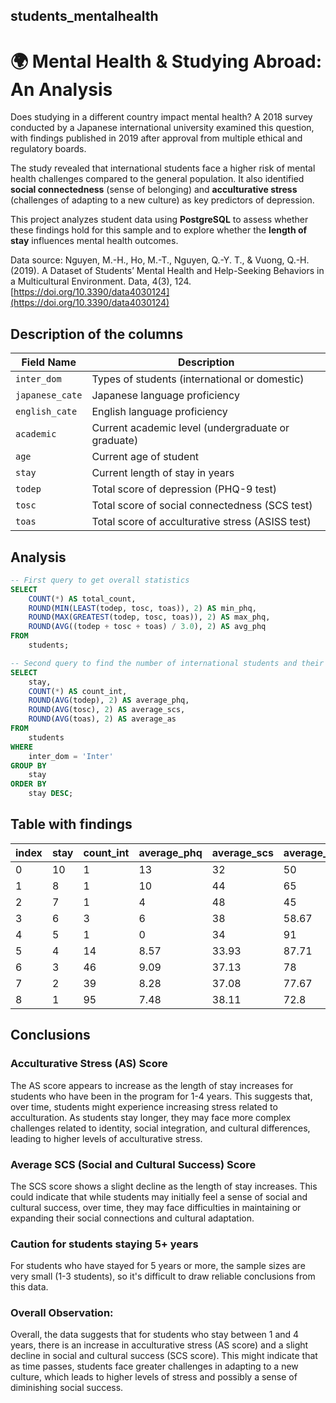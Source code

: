 ## students_mentalhealth
# 🌍 Mental Health & Studying Abroad: An Analysis  

Does studying in a different country impact mental health? A 2018 survey conducted by a Japanese international university examined this question, with findings published in 2019 after approval from multiple ethical and regulatory boards.  

The study revealed that international students face a higher risk of mental health challenges compared to the general population. It also identified **social connectedness** (sense of belonging) and **acculturative stress** (challenges of adapting to a new culture) as key predictors of depression.  

This project analyzes student data using **PostgreSQL** to assess whether these findings hold for this sample and to explore whether the **length of stay** influences mental health outcomes.  

Data source: Nguyen, M.-H., Ho, M.-T., Nguyen, Q.-Y. T., & Vuong, Q.-H. (2019). A Dataset of Students’ Mental Health and Help-Seeking Behaviors in a Multicultural Environment. Data, 4(3), 124. [https://doi.org/10.3390/data4030124](https://doi.org/10.3390/data4030124)

## Description of the columns

| **Field Name**    | **Description**                                         |
|-------------------|---------------------------------------------------------|
| `inter_dom`       | Types of students (international or domestic)           |
| `japanese_cate`   | Japanese language proficiency                           |
| `english_cate`    | English language proficiency                            |
| `academic`        | Current academic level (undergraduate or graduate)      |
| `age`             | Current age of student                                  |
| `stay`            | Current length of stay in years                         |
| `todep`           | Total score of depression (PHQ-9 test)                  |
| `tosc`            | Total score of social connectedness (SCS test)          |
| `toas`            | Total score of acculturative stress (ASISS test)        |


## Analysis
```sql
-- First query to get overall statistics
SELECT 
    COUNT(*) AS total_count,
    ROUND(MIN(LEAST(todep, tosc, toas)), 2) AS min_phq, 
    ROUND(MAX(GREATEST(todep, tosc, toas)), 2) AS max_phq, 
    ROUND(AVG((todep + tosc + toas) / 3.0), 2) AS avg_phq
FROM 
    students;

-- Second query to find the number of international students and their average scores by length of stay, in descending order of length of stay
SELECT 
    stay, 
    COUNT(*) AS count_int,
    ROUND(AVG(todep), 2) AS average_phq, 
    ROUND(AVG(tosc), 2) AS average_scs, 
    ROUND(AVG(toas), 2) AS average_as
FROM 
    students
WHERE 
    inter_dom = 'Inter'
GROUP BY 
    stay
ORDER BY 
    stay DESC;
```

## Table with findings

| index | stay | count_int | average_phq | average_scs | average_as |
|-------|------|-----------|-------------|-------------|------------|
| 0     | 10   | 1         | 13          | 32          | 50         |
| 1     | 8    | 1         | 10          | 44          | 65         |
| 2     | 7    | 1         | 4           | 48          | 45         |
| 3     | 6    | 3         | 6           | 38          | 58.67      |
| 4     | 5    | 1         | 0           | 34          | 91         |
| 5     | 4    | 14        | 8.57        | 33.93       | 87.71      |
| 6     | 3    | 46        | 9.09        | 37.13       | 78         |
| 7     | 2    | 39        | 8.28        | 37.08       | 77.67      |
| 8     | 1    | 95        | 7.48        | 38.11       | 72.8       |

## Conclusions

### Acculturative Stress (AS) Score
The AS score appears to increase as the length of stay increases for students who have been in the program for 1-4 years. This suggests that, over time, students might experience increasing stress related to acculturation. As students stay longer, they may face more complex challenges related to identity, social integration, and cultural differences, leading to higher levels of acculturative stress.

### Average SCS (Social and Cultural Success) Score
The SCS score shows a slight decline as the length of stay increases. This could indicate that while students may initially feel a sense of social and cultural success, over time, they may face difficulties in maintaining or expanding their social connections and cultural adaptation.

### Caution for students staying 5+ years
For students who have stayed for 5 years or more, the sample sizes are very small (1-3 students), so it's difficult to draw reliable conclusions from this data.

### Overall Observation:
Overall, the data suggests that for students who stay between 1 and 4 years, there is an increase in acculturative stress (AS score) and a slight decline in social and cultural success (SCS score). This might indicate that as time passes, students face greater challenges in adapting to a new culture, which leads to higher levels of stress and possibly a sense of diminishing social success.
